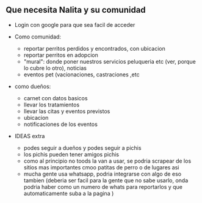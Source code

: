 ## Que necesita Nalita y su comunidad

- Login con google para que sea facil de acceder

- Como comunidad:
  - reportar perritos perdidos y encontrados, con ubicacion
  - reportar perritos en adopcion
  - "mural": donde poner nuestros servicios peluqueria etc (ver, porque lo cubre lo otro), noticias
  - eventos pet (vacionaciones, castraciones ,etc
  
- como dueños:
  - carnet con datos basicos
  - llevar los tratamientos
  - llevar las citas y eventos previstos
  - ubicacion
  - notificaciones de los eventos
  

- IDEAS extra

  - podes seguir a dueños y podes seguir a pichis
  - los pichis pueden tener amigos pichis
  - como al principio no toods la van a usar, se podria scrapear de los sitios mas importantes cmoo patitas de perro o de lugares asi
  - mucha gente usa whatsapp, podria integrarse con algo de eso tambien (deberia ser facil para la gente que no sabe usarlo, onda podria haber como un numero de whats para reportarlos y que automaticamente suba a la pagina
  )
